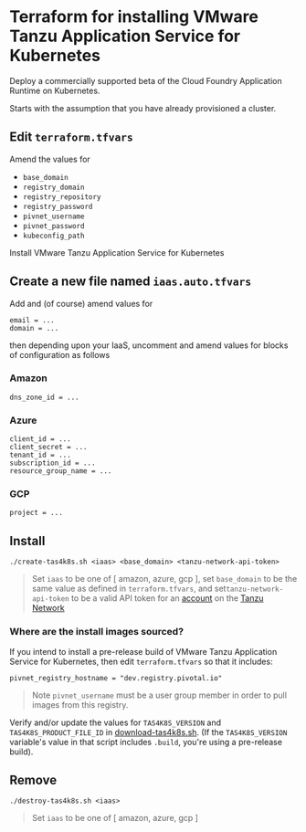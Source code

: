 # Terraform for installing VMware Tanzu Application Service for Kubernetes

Deploy a commercially supported beta of the Cloud Foundry Application Runtime on Kubernetes.

Starts with the assumption that you have already provisioned a cluster.

## Edit `terraform.tfvars`

Amend the values for

* `base_domain`
* `registry_domain`
* `registry_repository`
* `registry_password`
* `pivnet_username`
* `pivnet_password`
* `kubeconfig_path`

Install VMware Tanzu Application Service for Kubernetes

## Create a new file named `iaas.auto.tfvars`

Add and (of course) amend values for

```
email = ...
domain = ...
```

then depending upon your IaaS, uncomment and amend values for blocks of configuration as follows

### Amazon

```
dns_zone_id = ...
```

### Azure

```
client_id = ...
client_secret = ...
tenant_id = ...
subscription_id = ...
resource_group_name = ...
```

### GCP

```
project = ...
```

## Install

```
./create-tas4k8s.sh <iaas> <base_domain> <tanzu-network-api-token>
```
> Set `iaas` to be one of [ amazon, azure, gcp ], set `base_domain` to be the same value as defined in `terraform.tfvars`, and set`tanzu-network-api-token` to be a valid API token for an [account](https://network.pivotal.io/users/dashboard/edit-profile) on the [Tanzu Network](https://network.pivotal.io)

### Where are the install images sourced?

If you intend to install a pre-release build of VMware Tanzu Application Service for Kubernetes, then edit `terraform.tfvars` so that it includes:

```
pivnet_registry_hostname = "dev.registry.pivotal.io"
```
> Note `pivnet_username` must be a user group member in order to pull images from this registry.

Verify and/or update the values for `TAS4K8S_VERSION` and `TAS4K8S_PRODUCT_FILE_ID` in [download-tas4k8s.sh](../../../ytt-libs/tas4k8s/scripts/download-tas4k8s.sh).  (If the `TAS4K8S_VERSION` variable's value in that script includes `.build`, you're using a pre-release build).


## Remove

```
./destroy-tas4k8s.sh <iaas>
```
> Set `iaas` to be one of [ amazon, azure, gcp ]

